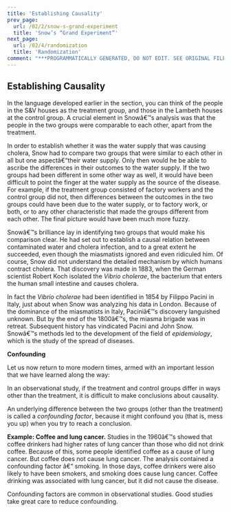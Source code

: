 ```yaml
---
title: 'Establishing Causality'
prev_page:
  url: /02/2/snow-s-grand-experiment
  title: 'Snow’s “Grand Experiment”'
next_page:
  url: /02/4/randomization
  title: 'Randomization'
comment: "***PROGRAMMATICALLY GENERATED, DO NOT EDIT. SEE ORIGINAL FILES IN /content***"
---
```

Establishing Causality
----------------------

In the language developed earlier in the section, you can think of the people in
the S&V houses as the treatment group, and those in the Lambeth houses at the
control group. A crucial element in Snowâ€™s analysis was that the people in the
two groups were comparable to each other, apart from the treatment.

In order to establish whether it was the water supply that was causing cholera,
Snow had to compare two groups that were similar to each other in all but one
aspectâ€“their water supply. Only then would he be able to ascribe the differences
in their outcomes to the water supply. If the two groups had been different in
some other way as well, it would have been difficult to point the finger at the
water supply as the source of the disease.  For example, if the treatment group
consisted of factory workers and the control group did not, then differences
between the outcomes in the two groups could have been due to the water supply,
or to factory work, or both, or to any other characteristic that made the groups
different from each other. The final picture would have been much more fuzzy.

Snowâ€™s brilliance lay in identifying two groups that would make his comparison
clear. He had set out to establish a causal relation between contaminated water
and cholera infection, and to a great extent he succeeded, even though the
miasmatists ignored and even ridiculed him. Of course, Snow did not understand
the detailed mechanism by which humans contract cholera. That discovery was made
in 1883, when the German scientist Robert Koch isolated the *Vibrio cholerae*,
the bacterium that enters the human small intestine and causes cholera.

In fact the *Vibrio cholerae* had been identified in 1854 by Filippo Pacini in
Italy, just about when Snow was analyzing his data in London. Because of the
dominance of the miasmatists in Italy, Paciniâ€™s discovery languished unknown.
But by the end of the 1800â€™s, the miasma brigade was in retreat. Subsequent
history has vindicated Pacini and John Snow. Snowâ€™s methods led to the
development of the field of *epidemiology*, which is the study of the spread of
diseases.

**Confounding**

Let us now return to more modern times, armed with an important lesson that we
have learned along the way:

In an observational study, if the treatment and control groups differ in ways
other than the treatment, it is difficult to make conclusions about causality.

An underlying difference between the two groups (other than the treatment) is
called a *confounding factor*, because it might confound you (that is, mess you
up) when you try to reach a conclusion.

**Example: Coffee and lung cancer.** Studies in the 1960â€™s showed that coffee
drinkers had higher rates of lung cancer than those who did not drink coffee.
Because of this, some people identified coffee as a cause of lung cancer. But
coffee does not cause lung cancer. The analysis contained a confounding factor â€“
smoking. In those days, coffee drinkers were also likely to have been smokers,
and smoking does cause lung cancer. Coffee drinking was associated with lung
cancer, but it did not cause the disease.

Confounding factors are common in observational studies. Good studies take great
care to reduce confounding.
